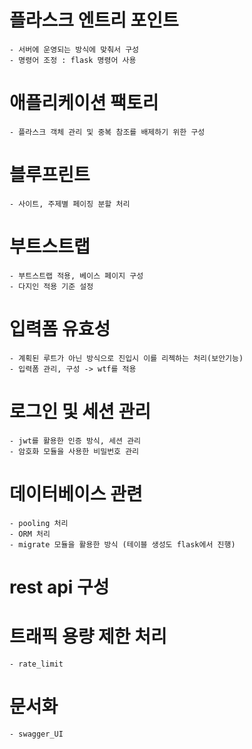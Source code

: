 # 플라스크 엔트리 포인트 
    - 서버에 운영되는 방식에 맞춰서 구성 
    - 명령어 조정 : flask 명령어 사용

# 애플리케이션 팩토리 
    - 플라스크 객체 관리 및 중복 참조를 배제하기 위한 구성

# 블루프린트
    - 사이트, 주제별 페이징 분할 처리 

# 부트스트랩
    - 부트스트랩 적용, 베이스 페이지 구성
    - 다지인 적용 기준 설정

# 입력폼 유효성 
    - 계획된 루트가 아닌 방식으로 진입시 이를 리젝하는 처리(보안기능)
    - 입력폼 관리, 구성 -> wtf를 적용 

# 로그인 및 세션 관리 
    - jwt를 활용한 인증 방식, 세션 관리 
    - 암호화 모듈을 사용한 비밀번호 관리 

# 데이터베이스 관련
    - pooling 처리 
    - ORM 처리 
    - migrate 모듈을 활용한 방식 (테이블 생성도 flask에서 진행)

# rest api 구성
 
# 트래픽 용량 제한 처리 
    - rate_limit 

# 문서화
    - swagger_UI

